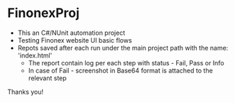 # FinonexProj

* This an C#/NUnit automation project
* Testing Finonex website UI basic flows
* Repots saved after each run under the main project path with the name: 'index.html'
  * The report contain log per each step with status - Fail, Pass or Info
  * In case of Fail - screenshot in Base64 format is attached to the relevant step
  
 Thanks you!
